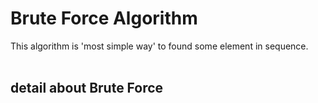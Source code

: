 # Brute Force Algorithm
This algorithm is 'most simple way' to found some element in sequence. <br><br>

## detail about Brute Force
